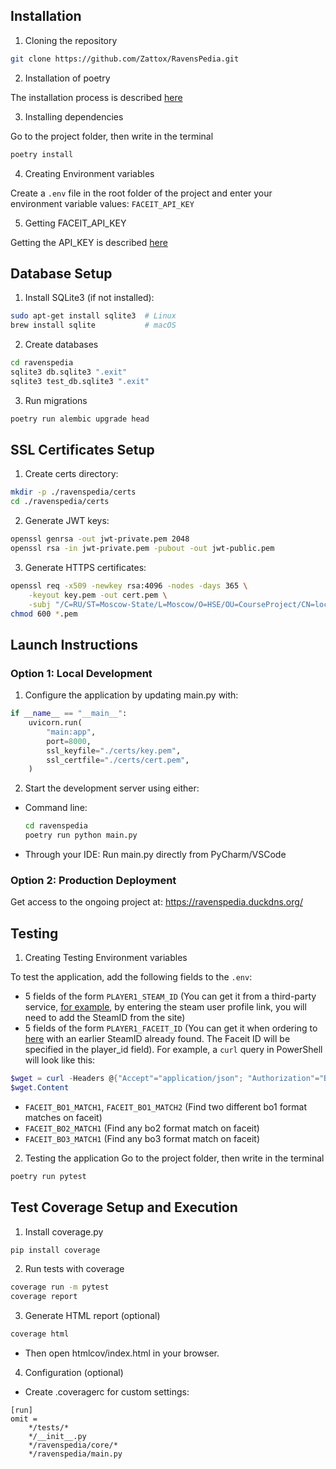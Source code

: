 <!--Installation-->

## Installation

1. Cloning the repository

```bash
git clone https://github.com/Zattox/RavensPedia.git
```

2. Installation of poetry

The installation process is described [here](https://www.jetbrains.com/help/pycharm/poetry.html#install-poetry)

3. Installing dependencies

Go to the project folder, then write in the terminal

```bash
poetry install
```

4. Creating Environment variables

Create a `.env` file in the root folder of the project and enter your environment variable values: `FACEIT_API_KEY`

5. Getting FACEIT_API_KEY

Getting the API_KEY is described [here](https://developers.faceit.com/docs/auth/api-keys)

<!--Database Setup-->

## Database Setup

1. Install SQLite3 (if not installed):

```bash
sudo apt-get install sqlite3  # Linux
brew install sqlite           # macOS
```

2. Create databases

```bash
cd ravenspedia
sqlite3 db.sqlite3 ".exit"
sqlite3 test_db.sqlite3 ".exit"
```

3. Run migrations

```bash
poetry run alembic upgrade head
```

<!--SSL Certificates Setup-->

## SSL Certificates Setup

1. Create certs directory:

```bash
mkdir -p ./ravenspedia/certs
cd ./ravenspedia/certs
```

2. Generate JWT keys:

```bash
openssl genrsa -out jwt-private.pem 2048
openssl rsa -in jwt-private.pem -pubout -out jwt-public.pem
```

3. Generate HTTPS certificates:

```bash
openssl req -x509 -newkey rsa:4096 -nodes -days 365 \
    -keyout key.pem -out cert.pem \
    -subj "/C=RU/ST=Moscow-State/L=Moscow/O=HSE/OU=CourseProject/CN=localhost"
chmod 600 *.pem
```

<!--Launch Instructions-->

## Launch Instructions

### Option 1: Local Development

1. Configure the application by updating main.py with:

```python
if __name__ == "__main__":
    uvicorn.run(
        "main:app",
        port=8000,
        ssl_keyfile="./certs/key.pem",
        ssl_certfile="./certs/cert.pem",
    )
```

2. Start the development server using either:

- Command line:
  ```bash
  cd ravenspedia
  poetry run python main.py
  ```
- Through your IDE: Run main.py directly from PyCharm/VSCode

### Option 2: Production Deployment

Get access to the ongoing project at:
https://ravenspedia.duckdns.org/

<!--Testing-->

## Testing

1. Creating Testing Environment variables

To test the application, add the following fields to the `.env`:

- 5 fields of the form `PLAYER1_STEAM_ID` (You can get it from a third-party
  service, [for example](https://steamid.pro/`), by entering the steam user profile link, you will need to add the
  SteamID from the site)
- 5 fields of the form `PLAYER1_FACEIT_ID` (You can get it when ordering
  to [here](https://docs.faceit.com/docs/data-api/data#tag/Players/operation/getPlayer) with an earlier SteamID already
  found. The Faceit ID will be specified in the player_id field). For example, a `curl` query in PowerShell will look
  like this:

```powershell
$wget = curl -Headers @{"Accept"="application/json"; "Authorization"="Bearer FACEIT_API_KEY";} -Uri "https://open.faceit.com/data/v4/players?game=cs2&game_player_id=SteamID"
$wget.Content
```

- `FACEIT_BO1_MATCH1`, `FACEIT_BO1_MATCH2` (Find two different bo1 format matches on faceit)
- `FACEIT_BO2_MATCH1` (Find any bo2 format match on faceit)
- `FACEIT_BO3_MATCH1` (Find any bo3 format match on faceit)

2. Testing the application
   Go to the project folder, then write in the terminal

```bash
poetry run pytest
```

<!--Test Coverage Setup and Execution-->

## Test Coverage Setup and Execution

1. Install coverage.py

```bash
pip install coverage
```

2. Run tests with coverage

```bash
coverage run -m pytest
coverage report
```

3. Generate HTML report (optional)

```bash
coverage html
```

- Then open htmlcov/index.html in your browser.

4. Configuration (optional)

- Create .coveragerc for custom settings:

```
[run]
omit =
    */tests/*
    */__init__.py
    */ravenspedia/core/*
    */ravenspedia/main.py
```

